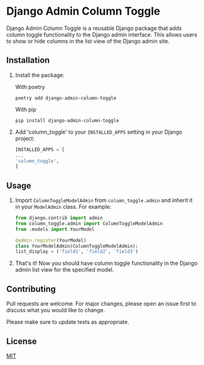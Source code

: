 # Django Admin Column Toggle

Django Admin Column Toggle is a reusable Django package that adds column toggle functionality to the Django admin interface. This allows users to show or hide columns in the list view of the Django admin site.

## Installation

1. Install the package:

   With poetry
   ```
   poetry add django-admin-column-toggle
   ```
   With pip
   ```
   pip install django-admin-column-toggle
   ```

2. Add 'column_toggle' to your `INSTALLED_APPS` setting in your Django project:

   ```python
   INSTALLED_APPS = [
   ...
   'column_toggle',
   ]
   ```

## Usage

1. Import `ColumnToggleModelAdmin` from `column_toggle.admin` and inherit it in your `ModelAdmin` class. For example:

   ```python
   from django.contrib import admin
   from column_toggle.admin import ColumnToggleModelAdmin
   from .models import YourModel

   @admin.register(YourModel)
   class YourModelAdmin(ColumnToggleModelAdmin):
   list_display = ('field1', 'field2', 'field3')
   ```

2. That's it! Now you should have column toggle functionality in the Django admin list view for the specified model.

## Contributing

Pull requests are welcome. For major changes, please open an issue first to discuss what you would like to change.

Please make sure to update tests as appropriate.

## License

[MIT](https://choosealicense.com/licenses/mit/)

